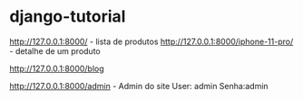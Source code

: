 # django-tutorial


http://127.0.0.1:8000/ - lista de produtos
http://127.0.0.1:8000/iphone-11-pro/ - detalhe de um produto

http://127.0.0.1:8000/blog

http://127.0.0.1:8000/admin - Admin do site
User: admin Senha:admin
